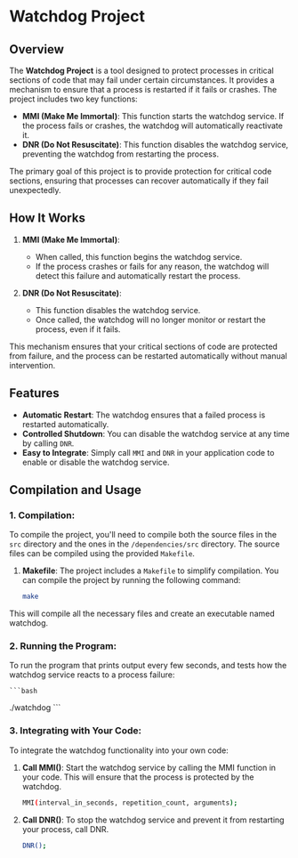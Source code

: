 # Watchdog Project

## Overview

The **Watchdog Project** is a tool designed to protect processes in critical sections of code that may fail under certain circumstances. It provides a mechanism to ensure that a process is restarted if it fails or crashes. The project includes two key functions:

- **MMI (Make Me Immortal)**: This function starts the watchdog service. If the process fails or crashes, the watchdog will automatically reactivate it.
- **DNR (Do Not Resuscitate)**: This function disables the watchdog service, preventing the watchdog from restarting the process.

The primary goal of this project is to provide protection for critical code sections, ensuring that processes can recover automatically if they fail unexpectedly.

## How It Works

1. **MMI (Make Me Immortal)**:
   - When called, this function begins the watchdog service.
   - If the process crashes or fails for any reason, the watchdog will detect this failure and automatically restart the process.

2. **DNR (Do Not Resuscitate)**:
   - This function disables the watchdog service.
   - Once called, the watchdog will no longer monitor or restart the process, even if it fails.

This mechanism ensures that your critical sections of code are protected from failure, and the process can be restarted automatically without manual intervention.

## Features

- **Automatic Restart**: The watchdog ensures that a failed process is restarted automatically.
- **Controlled Shutdown**: You can disable the watchdog service at any time by calling `DNR`.
- **Easy to Integrate**: Simply call `MMI` and `DNR` in your application code to enable or disable the watchdog service.

## Compilation and Usage

### 1. **Compilation**:

To compile the project, you'll need to compile both the source files in the `src` directory and the ones in the `/dependencies/src` directory. The source files can be compiled using the provided `Makefile`.

1. **Makefile**: The project includes a `Makefile` to simplify compilation. You can compile the project by running the following command:

   ```bash
   make
   ```

This will compile all the necessary files and create an executable named watchdog.


### 2. **Running the Program**:
To run the program that prints output every few seconds, and tests how the watchdog service reacts to a process failure:


	```bash
   ./watchdog
	```
	
### 3. **Integrating with Your Code**:
To integrate the watchdog functionality into your own code:

1. **Call MMI()**: Start the watchdog service by calling the MMI function in your code. This will ensure that the process is protected by the watchdog.

	```bash
    MMI(interval_in_seconds, repetition_count, arguments);
	```

1. **Call DNR()**: To stop the watchdog service and prevent it from restarting your process, call DNR.

	```bash
    DNR();
	```








